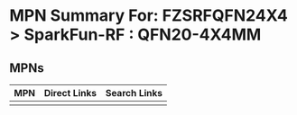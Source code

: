 



# MPN Summary For: FZSRFQFN24X4 > SparkFun-RF : QFN20-4X4MM

## MPNs
  

|MPN|Direct Links|Search Links|
| :--- | :--- | :--- |
||||
